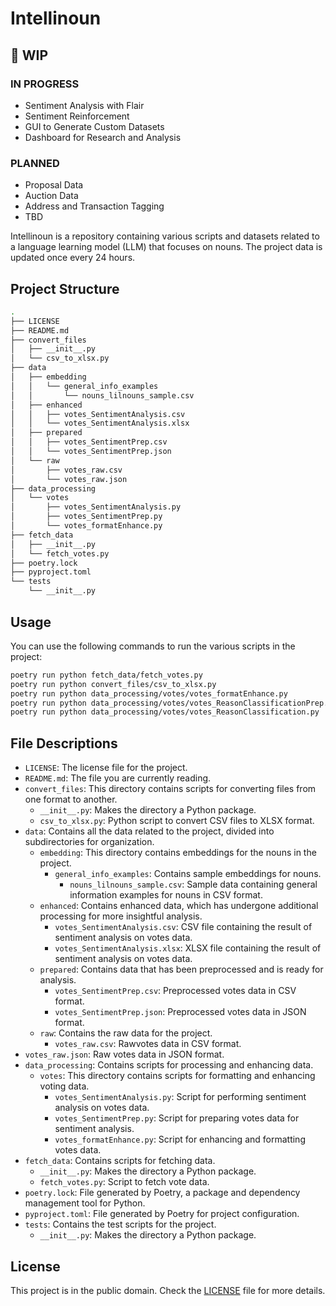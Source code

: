 # Intellinoun

## 🚧 WIP

### IN PROGRESS

- Sentiment Analysis with Flair
- Sentiment Reinforcement
- GUI to Generate Custom Datasets
- Dashboard for Research and Analysis

### PLANNED

- Proposal Data
- Auction Data
- Address and Transaction Tagging
- TBD

Intellinoun is a repository containing various scripts and datasets related to a language learning model (LLM) that
focuses on nouns. The project data is updated once every 24 hours.

## Project Structure

```bash
.
├── LICENSE
├── README.md
├── convert_files
│   ├── __init__.py
│   └── csv_to_xlsx.py
├── data
│   ├── embedding
│   │   └── general_info_examples
│   │       └── nouns_lilnouns_sample.csv
│   ├── enhanced
│   │   ├── votes_SentimentAnalysis.csv
│   │   └── votes_SentimentAnalysis.xlsx
│   ├── prepared
│   │   ├── votes_SentimentPrep.csv
│   │   └── votes_SentimentPrep.json
│   └── raw
│       ├── votes_raw.csv
│       └── votes_raw.json
├── data_processing
│   └── votes
│       ├── votes_SentimentAnalysis.py
│       ├── votes_SentimentPrep.py
│       └── votes_formatEnhance.py
├── fetch_data
│   ├── __init__.py
│   └── fetch_votes.py
├── poetry.lock
├── pyproject.toml
└── tests
    └── __init__.py
```

## Usage

You can use the following commands to run the various scripts in the project:

```bash
poetry run python fetch_data/fetch_votes.py
poetry run python convert_files/csv_to_xlsx.py
poetry run python data_processing/votes/votes_formatEnhance.py
poetry run python data_processing/votes/votes_ReasonClassificationPrep.py
poetry run python data_processing/votes/votes_ReasonClassification.py
```

## File Descriptions

- `LICENSE`: The license file for the project.
- `README.md`: The file you are currently reading.
- `convert_files`: This directory contains scripts for converting files from one format to another.
    - `__init__.py`: Makes the directory a Python package.
    - `csv_to_xlsx.py`: Python script to convert CSV files to XLSX format.
- `data`: Contains all the data related to the project, divided into subdirectories for organization.
    - `embedding`: This directory contains embeddings for the nouns in the project.
        - `general_info_examples`: Contains sample embeddings for nouns.
            - `nouns_lilnouns_sample.csv`: Sample data containing general information examples for nouns in CSV format.
    - `enhanced`: Contains enhanced data, which has undergone additional processing for more insightful analysis.
        - `votes_SentimentAnalysis.csv`: CSV file containing the result of sentiment analysis on votes data.
        - `votes_SentimentAnalysis.xlsx`: XLSX file containing the result of sentiment analysis on votes data.
    - `prepared`: Contains data that has been preprocessed and is ready for analysis.
        - `votes_SentimentPrep.csv`: Preprocessed votes data in CSV format.
        - `votes_SentimentPrep.json`: Preprocessed votes data in JSON format.
    - `raw`: Contains the raw data for the project.
        - `votes_raw.csv`: Rawvotes data in CSV format.
- `votes_raw.json`: Raw votes data in JSON format.
- `data_processing`: Contains scripts for processing and enhancing data.
    - `votes`: This directory contains scripts for formatting and enhancing voting data.
        - `votes_SentimentAnalysis.py`: Script for performing sentiment analysis on votes data.
        - `votes_SentimentPrep.py`: Script for preparing votes data for sentiment analysis.
        - `votes_formatEnhance.py`: Script for enhancing and formatting votes data.
- `fetch_data`: Contains scripts for fetching data.
    - `__init__.py`: Makes the directory a Python package.
    - `fetch_votes.py`: Script to fetch vote data.
- `poetry.lock`: File generated by Poetry, a package and dependency management tool for Python.
- `pyproject.toml`: File generated by Poetry for project configuration.
- `tests`: Contains the test scripts for the project.
    - `__init__.py`: Makes the directory a Python package.

## License

This project is in the public domain. Check the [LICENSE](./LICENSE) file for more details.
